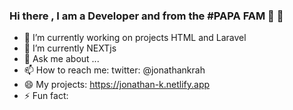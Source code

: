 ### Hi there , I am a  Developer and  from the #PAPA FAM :rocket: 👋




- 🔭 I’m currently working on  projects HTML and Laravel 
- 🌱 I’m currently NEXTjs
- 💬 Ask me about ...
- 📫 How to reach me: twitter: @jonathankrah
- 😄 My projects: https://jonathan-k.netlify.app
- ⚡ Fun fact: 

